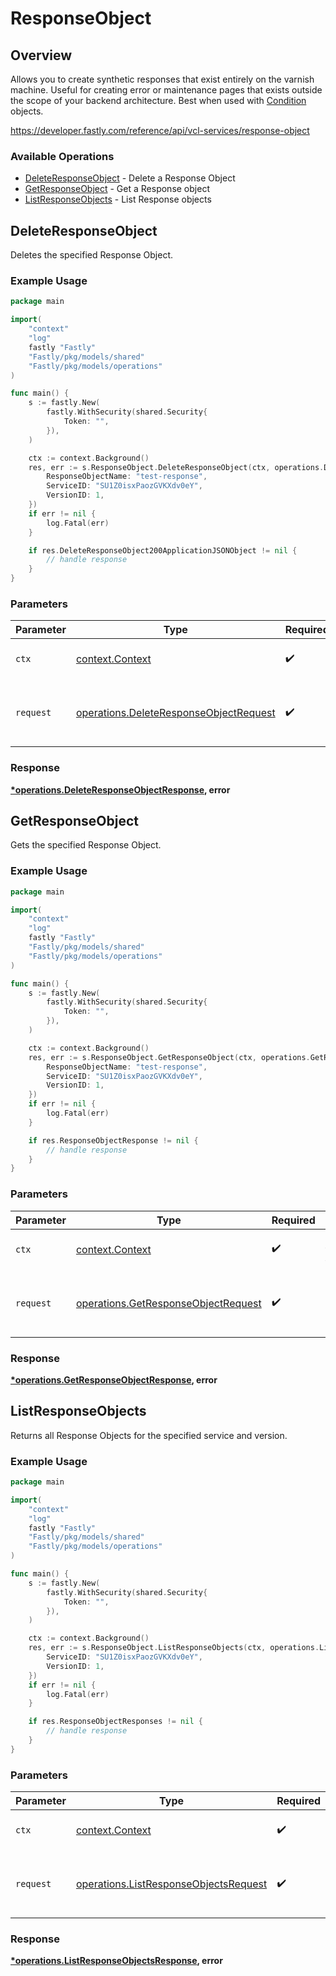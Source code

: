 # ResponseObject

## Overview

Allows you to create synthetic responses that exist entirely on the varnish machine. Useful for creating error or maintenance pages that exists outside the scope of your backend architecture. Best when used with [Condition](#condition) objects.

<https://developer.fastly.com/reference/api/vcl-services/response-object>
### Available Operations

* [DeleteResponseObject](#deleteresponseobject) - Delete a Response Object
* [GetResponseObject](#getresponseobject) - Get a Response object
* [ListResponseObjects](#listresponseobjects) - List Response objects

## DeleteResponseObject

Deletes the specified Response Object.

### Example Usage

```go
package main

import(
	"context"
	"log"
	fastly "Fastly"
	"Fastly/pkg/models/shared"
	"Fastly/pkg/models/operations"
)

func main() {
    s := fastly.New(
        fastly.WithSecurity(shared.Security{
            Token: "",
        }),
    )

    ctx := context.Background()
    res, err := s.ResponseObject.DeleteResponseObject(ctx, operations.DeleteResponseObjectRequest{
        ResponseObjectName: "test-response",
        ServiceID: "SU1Z0isxPaozGVKXdv0eY",
        VersionID: 1,
    })
    if err != nil {
        log.Fatal(err)
    }

    if res.DeleteResponseObject200ApplicationJSONObject != nil {
        // handle response
    }
}
```

### Parameters

| Parameter                                                                                        | Type                                                                                             | Required                                                                                         | Description                                                                                      |
| ------------------------------------------------------------------------------------------------ | ------------------------------------------------------------------------------------------------ | ------------------------------------------------------------------------------------------------ | ------------------------------------------------------------------------------------------------ |
| `ctx`                                                                                            | [context.Context](https://pkg.go.dev/context#Context)                                            | :heavy_check_mark:                                                                               | The context to use for the request.                                                              |
| `request`                                                                                        | [operations.DeleteResponseObjectRequest](../../models/operations/deleteresponseobjectrequest.md) | :heavy_check_mark:                                                                               | The request object to use for the request.                                                       |


### Response

**[*operations.DeleteResponseObjectResponse](../../models/operations/deleteresponseobjectresponse.md), error**


## GetResponseObject

Gets the specified Response Object.

### Example Usage

```go
package main

import(
	"context"
	"log"
	fastly "Fastly"
	"Fastly/pkg/models/shared"
	"Fastly/pkg/models/operations"
)

func main() {
    s := fastly.New(
        fastly.WithSecurity(shared.Security{
            Token: "",
        }),
    )

    ctx := context.Background()
    res, err := s.ResponseObject.GetResponseObject(ctx, operations.GetResponseObjectRequest{
        ResponseObjectName: "test-response",
        ServiceID: "SU1Z0isxPaozGVKXdv0eY",
        VersionID: 1,
    })
    if err != nil {
        log.Fatal(err)
    }

    if res.ResponseObjectResponse != nil {
        // handle response
    }
}
```

### Parameters

| Parameter                                                                                  | Type                                                                                       | Required                                                                                   | Description                                                                                |
| ------------------------------------------------------------------------------------------ | ------------------------------------------------------------------------------------------ | ------------------------------------------------------------------------------------------ | ------------------------------------------------------------------------------------------ |
| `ctx`                                                                                      | [context.Context](https://pkg.go.dev/context#Context)                                      | :heavy_check_mark:                                                                         | The context to use for the request.                                                        |
| `request`                                                                                  | [operations.GetResponseObjectRequest](../../models/operations/getresponseobjectrequest.md) | :heavy_check_mark:                                                                         | The request object to use for the request.                                                 |


### Response

**[*operations.GetResponseObjectResponse](../../models/operations/getresponseobjectresponse.md), error**


## ListResponseObjects

Returns all Response Objects for the specified service and version.

### Example Usage

```go
package main

import(
	"context"
	"log"
	fastly "Fastly"
	"Fastly/pkg/models/shared"
	"Fastly/pkg/models/operations"
)

func main() {
    s := fastly.New(
        fastly.WithSecurity(shared.Security{
            Token: "",
        }),
    )

    ctx := context.Background()
    res, err := s.ResponseObject.ListResponseObjects(ctx, operations.ListResponseObjectsRequest{
        ServiceID: "SU1Z0isxPaozGVKXdv0eY",
        VersionID: 1,
    })
    if err != nil {
        log.Fatal(err)
    }

    if res.ResponseObjectResponses != nil {
        // handle response
    }
}
```

### Parameters

| Parameter                                                                                      | Type                                                                                           | Required                                                                                       | Description                                                                                    |
| ---------------------------------------------------------------------------------------------- | ---------------------------------------------------------------------------------------------- | ---------------------------------------------------------------------------------------------- | ---------------------------------------------------------------------------------------------- |
| `ctx`                                                                                          | [context.Context](https://pkg.go.dev/context#Context)                                          | :heavy_check_mark:                                                                             | The context to use for the request.                                                            |
| `request`                                                                                      | [operations.ListResponseObjectsRequest](../../models/operations/listresponseobjectsrequest.md) | :heavy_check_mark:                                                                             | The request object to use for the request.                                                     |


### Response

**[*operations.ListResponseObjectsResponse](../../models/operations/listresponseobjectsresponse.md), error**

